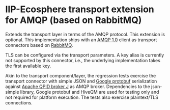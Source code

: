 # IIP-Ecosphere transport extension for AMQP (based on RabbitMQ)

Extends the transport layer in terms of the AMQP protocol. This extension is optional. 
This implementation ships with an [AMQP 1.0](https://www.amqp.org/) client as  transport connectors based on 
[RabbitMQ](https://www.rabbitmq.com/).  

TLS can be configured via the transport parameters. A key alias is currently not supported by this connector, i.e., the underlying implementation takes the first available key.

Akin to the transport component/layer, the regression tests exercise the transport connector with simple JSON and 
[Google protobuf](https://developers.google.com/protocol-buffers) 
serialization against [Apache QPID broker J](https://qpid.apache.org/components/broker-j/index.html) as AMQP broker. 
Dependencies to the json-simple library, Google protobuf and HiveQM are used for testing 
only and not required for platform execution. The tests also exercise plaintext/TLS connections.

